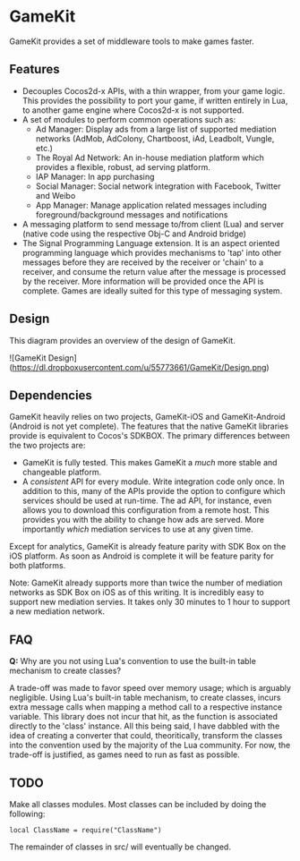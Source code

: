 # GameKit

GameKit provides a set of middleware tools to make games faster.

## Features

- Decouples Cocos2d-x APIs, with a thin wrapper, from your game logic. This provides the possibility to port your game, if written entirely in Lua, to another game engine where Cocos2d-x is not supported.
- A set of modules to perform common operations such as:
  - Ad Manager: Display ads from a large list of supported mediation networks (AdMob, AdColony, Chartboost, iAd, Leadbolt, Vungle, etc.)
  - The Royal Ad Network: An in-house mediation platform which provides a flexible, robust, ad serving platform.
  - IAP Manager: In app purchasing
  - Social Manager: Social network integration with Facebook, Twitter and Weibo
  - App Manager: Manage application related messages including foreground/background messages and notifications
- A messaging platform to send message to/from client (Lua) and server (native code using the respective Obj-C and Android bridge)
- The Signal Programming Language extension. It is an aspect oriented programming language which provides mechanisms to 'tap' into other messages before they are received by the receiver or 'chain' to a receiver, and consume the return value after the message is processed by the receiver. More information will be provided once the API is complete. Games are ideally suited for this type of messaging system.

## Design

This diagram provides an overview of the design of GameKit.

![GameKit Design] (https://dl.dropboxusercontent.com/u/55773661/GameKit/Design.png)

## Dependencies

GameKit heavily relies on two projects, GameKit-iOS and GameKit-Android (Android is not yet complete). The features that the native GameKit libraries provide is equivalent to Cocos's SDKBOX. The primary differences between the two projects are:
- GameKit is fully tested. This makes GameKit a _much_ more stable and changeable platform.
- A _consistent_ API for every module. Write integration code only once. In addition to this, many of the APIs provide the option to configure which services should be used at run-time. The ad API, for instance, even allows you to download this configuration from a remote host. This provides you with the ability to change how ads are served. More importantly _which_ mediation services to use at any given time.

Except for analytics, GameKit is already feature parity with SDK Box on the iOS platform. As soon as Android is complete it will be feature parity for both platforms.

Note: GameKit already supports more than twice the number of mediation networks as SDK Box on iOS as of this writing. It is incredibly easy to support new mediation servies. It takes only 30 minutes to 1 hour to support a new mediation network.

## FAQ

**Q:** Why are you not using Lua's convention to use the built-in table mechanism to create classes?

A trade-off was made to favor speed over memory usage; which is arguably negligible. Using Lua's built-in table mechanism, to create classes, incurs extra message calls when mapping a method call to a respective instance variable. This library does not incur that hit, as the function is associated directly to the 'class' instance. All this being said, I have dabbled with the idea of creating a converter that could, theoritically, transform the classes into the convention used by the majority of the Lua community. For now, the trade-off is justified, as games need to run as fast as possible.

## TODO

Make all classes modules. Most classes can be included by doing the following:
```
local ClassName = require("ClassName")
```
The remainder of classes in src/ will eventually be changed.
